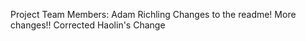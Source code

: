 Project Team Members:
Adam Richling
Changes to the readme!
More changes!!
Corrected Haolin's Change
